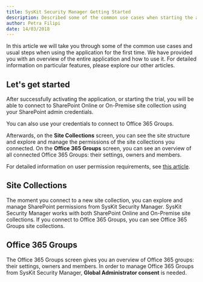 ```yaml
---
title: SysKit Security Manager Getting Started
description: Described some of the common use cases when starting the application for the first time. 
author: Petra Filipi
date: 14/03/2018
--- 
```

In this article we will take you through some of the common use cases and usual steps when using the application for the first time. We have provided you with an overview of the entire application and how to use it. For detailed information on particular features, please explore our other articles.

## Let's get started
After successfully activating the application, or starting the trial, you will be able to connect to SharePoint Online or On-Premise site collection using your SharePoint admin credentials.

You can also use your credentials to connect to Office 365 Groups.

Afterwards, on the __Site Collections__ screen, you can see the site structure and explore and manage the permissions of the site collections you connected. On the __Office 365 Groups__ screen, you can see an overview of all connected Office 365 Groups: their settings, owners and members.

For detailed information on user permission requirements, see [this article](#internal/requirements/user-permissions-requirements).

## Site Collections
The moment you connect to a new site collection, you can explore and manage SharePoint permissions from SysKit Security Manager. SysKit Security Manager works with both SharePoint Online and On-Premise site collections. If you connect to Office 365 Groups, you can see Office 365 Groups site collections. 

## Office 365 Groups
The Office 365 Groups screen gives you an overview of Office 365 groups: their settings, owners and members. In order to manage Office 365 Groups from SysKit Security Manager, __Global Administrator consent__ is needed.